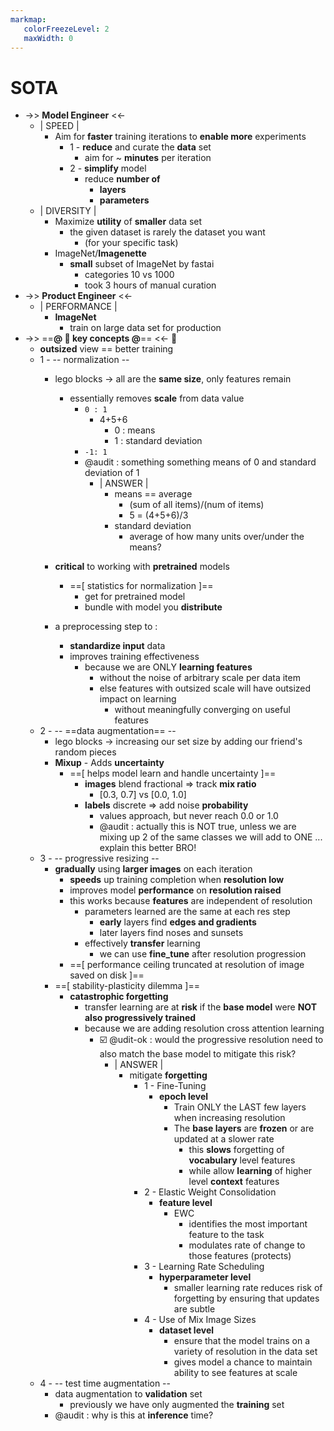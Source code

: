```yaml
---
markmap:
   colorFreezeLevel: 2
   maxWidth: 0
---
```


# SOTA

- ->> **Model Engineer** <<-
  - | SPEED |
    - Aim for **faster** training iterations to **enable more** experiments
      - 1 - **reduce** and curate the **data** set
        - aim for ~ **minutes** per iteration
      - 2 - **simplify** model
        - reduce **number of**
          - **layers**
          - **parameters**
  - | DIVERSITY |
    - Maximize **utility** of **smaller** data set
      - the given dataset is rarely the dataset you want
        - (for your specific task)
    - ImageNet/**Imagenette**
      - **small** subset of ImageNet by fastai
        - categories 10 vs 1000
        - took 3 hours of manual curation
- ->> **Product Engineer** <<-
  - | PERFORMANCE |
    - **ImageNet**
      - train on large data set for production
- ->> ==**@ 🔑 key concepts @**== <<- 📶
  - **outsized** view == better training
  - 1 - -- normalization --
    - lego blocks -> all are the **same size**, only features remain
      - essentially removes **scale** from data value
        - `0 : 1`
          - 4+5+6
            - 0 : means
            - 1 : standard deviation
        - `-1: 1`
        - @audit : something something means of 0 and standard deviation of 1
          - | ANSWER |
            - means == average
              - (sum of all items)/(num of items)
              - 5 = (4+5+6)/3
            - standard deviation
              - average of how many units over/under the means?

    - **critical** to working with **pretrained** models
      - ==[ statistics for normalization ]==
        - get for pretrained model
        - bundle with model you **distribute**
    - a preprocessing step to :
      - **standardize input** data
      - improves training effectiveness
        - because we are ONLY **learning features**
          - without the noise of arbitrary scale per data item
          - else features with outsized scale will have outsized impact on learning
            - without meaningfully converging on useful features
  - 2 - -- ==data augmentation== --
    - lego blocks -> increasing our set size by adding our friend's random pieces
    - **Mixup** - Adds **uncertainty**
      - ==[ helps model learn and handle uncertainty ]==
        - **images** blend fractional => track **mix ratio**
          - [0.3, 0.7] vs [0.0, 1.0]
        - **labels** discrete => add noise **probability**
          - values approach, but never reach 0.0 or 1.0
          - @audit : actually this is NOT true, unless we are mixing up 2 of the same classes we will add to ONE ... explain this better BRO!
  - 3 - -- progressive resizing --
    - **gradually** using **larger images** on each iteration
      - **speeds** up training completion when **resolution low**
      - improves model **performance** on **resolution raised**
      - this works because **features** are independent of resolution
        - parameters learned are the same at each res step
          - **early** layers find **edges and gradients**
          - later layers find noses and sunsets
        - effectively **transfer** learning
          - we can use **fine_tune** after resolution progression
      - ==[ performance ceiling truncated at resolution of image saved on disk ]==
    - ==[ stability-plasticity dilemma ]==
      - **catastrophic forgetting**
        - transfer learning are at **risk** if the **base model**
        were **NOT also progressively trained**
        - because we are adding resolution cross attention learning
          - ☑️ @udit-ok : would the progressive resolution need to
          also match the base model to mitigate this risk?
            - | ANSWER |
              - mitigate **forgetting**
                - 1 - Fine-Tuning
                  - **epoch level**
                    - Train ONLY the LAST few layers when increasing resolution
                    - The **base layers** are **frozen** or are updated at a slower rate
                      - this **slows** forgetting of **vocabulary** level features
                      - while allow **learning** of higher level **context** features
                - 2 - Elastic Weight Consolidation
                  - **feature level**
                    - EWC
                      - identifies the most important feature to the task
                      - modulates rate of change to those features (protects)
                - 3 - Learning Rate Scheduling
                  - **hyperparameter level**
                    - smaller learning rate reduces risk of forgetting
                    by ensuring that updates are subtle
                - 4 - Use of Mix Image Sizes
                  - **dataset level**
                    - ensure that the model trains on a variety of resolution in the data set
                    - gives model a chance to maintain ability to see features at scale
  - 4 - -- test time augmentation --
    - data augmentation to **validation** set
      - previously we have only augmented the **training** set
    - @audit : why is this at **inference** time?
